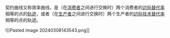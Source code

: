 契约曲线又称效率曲线，是（在[消费者](https://baike.baidu.com/item/%E6%B6%88%E8%B4%B9%E8%80%85/1795849?fromModule=lemma_inlink)之间进行交换时）两个消费者的[边际替代率](https://baike.baidu.com/item/%E8%BE%B9%E9%99%85%E6%9B%BF%E4%BB%A3%E7%8E%87/6374048?fromModule=lemma_inlink)相等的点的[轨迹](https://baike.baidu.com/item/%E8%BD%A8%E8%BF%B9/10964840?fromModule=lemma_inlink)，或者（在[生产者](https://baike.baidu.com/item/%E7%94%9F%E4%BA%A7%E8%80%85/1795867?fromModule=lemma_inlink)之间进行交换时）两个生产者的[边际技术替代率](https://baike.baidu.com/item/%E8%BE%B9%E9%99%85%E6%8A%80%E6%9C%AF%E6%9B%BF%E4%BB%A3%E7%8E%87/3136256?fromModule=lemma_inlink)相等的点的轨迹。

![[Pasted image 20240308143543.png]]
